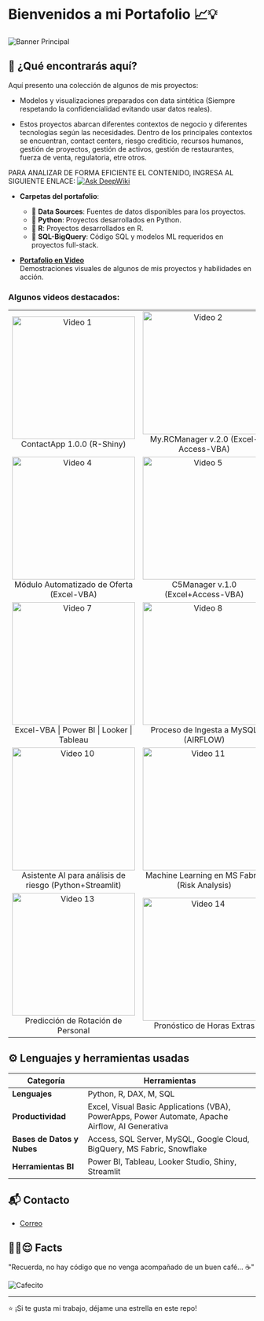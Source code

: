 # **Bienvenidos a mi Portafolio** 📈💡

![Banner Principal](https://drive.google.com/uc?export=view&id=1xzcguRioCBEcwwiqWm6c_1QdPPe9oKOA)

## 🚀 ¿Qué encontrarás aquí?

Aquí presento una colección de algunos de mis proyectos:  

* Modelos y visualizaciones preparados con data sintética (Siempre respetando la confidencialidad evitando usar datos reales). 

* Estos proyectos abarcan diferentes contextos de negocio y diferentes tecnologías según las necesidades. Dentro de los principales contextos se encuentran, contact centers, riesgo crediticio, recursos humanos, gestión de proyectos, gestión de activos, gestión de restaurantes, fuerza de venta, regulatoria, etre otros.

PARA ANALIZAR DE FORMA EFICIENTE EL CONTENIDO, INGRESA AL SIGUIENTE ENLACE:   [![Ask DeepWiki](https://deepwiki.com/badge.svg)](https://deepwiki.com/ringoquimico/Portfolio) 
 
- **Carpetas del portafolio**:  
  - 📁 **Data Sources**: Fuentes de datos disponibles para los proyectos.  
  - 📁 **Python**: Proyectos desarrollados en Python.  
  - 📁 **R**: Proyectos desarrollados en R.
  - 📁 **SQL-BigQuery**: Código SQL y modelos ML requeridos en proyectos full-stack.
    

- **[Portafolio en Video](https://www.youtube.com/playlist?list=PLw0BQ_z2y2_vW_69NgGv2b7hfv8kKh6Ko)**  
  Demostraciones visuales de algunos de mis proyectos y habilidades en acción.  

### Algunos videos destacados:
<table style="table-layout: fixed; width: 100%;">
  <tr>
    <td align="center" style="width: 33.33%;">
      <a href="https://youtu.be/F6nQHX9olDo">
        <img src="https://img.youtube.com/vi/F6nQHX9olDo/0.jpg" alt="Video 1" width="250"/>
      </a>
      <br><div style="word-wrap: break-word; max-width: 100%; text-align: center;">ContactApp 1.0.0 (R-Shiny)</div>
    </td>
    <td align="center" style="width: 33.33%;">
      <a href="https://youtu.be/sBOK6WT38JU">
        <img src="https://img.youtube.com/vi/sBOK6WT38JU/0.jpg" alt="Video 2" width="250"/>
      </a>
      <br><div style="word-wrap: break-word; max-width: 100%; text-align: center;">My.RCManager v.2.0 (Excel-Access-VBA)</div>
    </td>
    <td align="center" style="width: 33.33%;">
      <a href="https://youtu.be/BLnl0NhVNxM">
        <img src="https://img.youtube.com/vi/BLnl0NhVNxM/0.jpg" alt="Video 3" width="250"/>
      </a>
      <br><div style="word-wrap: break-word; max-width: 100%; text-align: center;">Apetitoso Restaurant (Power Apps+Automate)</div>
    </td>
  </tr>
  <tr>
    <td align="center" style="width: 33.33%;">
      <a href="https://youtu.be/QmfAVkEeaIM">
        <img src="https://img.youtube.com/vi/QmfAVkEeaIM/0.jpg" alt="Video 4" width="250"/>
      </a>
      <br><div style="word-wrap: break-word; max-width: 100%; text-align: center;">Módulo Automatizado de Oferta (Excel-VBA)</div>
    </td>
    <td align="center" style="width: 33.33%;">
      <a href="https://youtu.be/F13BJ3i9ilA">
        <img src="https://img.youtube.com/vi/F13BJ3i9ilA/0.jpg" alt="Video 5" width="250"/>
      </a>
      <br><div style="word-wrap: break-word; max-width: 100%; text-align: center;">C5Manager v.1.0 (Excel+Access-VBA)</div>
    </td>
    <td align="center" style="width: 33.33%;">
      <a href="https://youtu.be/-2JqTp_lcnU">
        <img src="https://img.youtube.com/vi/-2JqTp_lcnU/0.jpg" alt="Video 6" width="250"/>
      </a>
      <br><div style="word-wrap: break-word; max-width: 100%; text-align: center;">Airflow+BigQuery+ML (Risk Analysis)</div>
    </td>
  </tr>
  <tr>
    <td align="center" style="width: 33.33%;">
      <a href="https://youtu.be/M9p6LTcJkOs">
        <img src="https://img.youtube.com/vi/M9p6LTcJkOs/0.jpg" alt="Video 7" width="250"/>
      </a>
      <br><div style="word-wrap: break-word; max-width: 100%; text-align: center;">Excel-VBA | Power BI | Looker | Tableau</div>
    </td>
    <td align="center" style="width: 33.33%;">
      <a href="https://youtu.be/eBS8BfjXEGM">
        <img src="https://img.youtube.com/vi/eBS8BfjXEGM/0.jpg" alt="Video 8" width="250"/>
      </a>
      <br><div style="word-wrap: break-word; max-width: 100%; text-align: center;">Proceso de Ingesta a MySQL (AIRFLOW)</div>
    </td>
    <td align="center" style="width: 33.33%;">
      <a href="https://youtu.be/1c89jF3w34I">
        <img src="https://img.youtube.com/vi/1c89jF3w34I/0.jpg" alt="Video 9" width="250"/>
      </a>
      <br><div style="word-wrap: break-word; max-width: 100%; text-align: center;">Análisis de Riesgo (Shiny App+Asistente AI)</div>
    </td>
  </tr>
  <tr>
    <td align="center" style="width: 33.33%;">
      <a href="https://youtu.be/fZLZ_h8GHq8">
        <img src="https://img.youtube.com/vi/fZLZ_h8GHq8/0.jpg" alt="Video 10" width="250"/>
      </a>
      <br><div style="word-wrap: break-word; max-width: 100%; text-align: center;">Asistente AI para análisis de riesgo (Python+Streamlit)</div>
    </td>
    <td align="center" style="width: 33.33%;">
      <a href="https://youtu.be/NSE45GBUpMA">
        <img src="https://img.youtube.com/vi/NSE45GBUpMA/0.jpg" alt="Video 11" width="250"/>
      </a>
      <br><div style="word-wrap: break-word; max-width: 100%; text-align: center;">Machine Learning en MS Fabric (Risk Analysis)</div>
    </td>
    <td align="center" style="width: 33.33%;">
      <a href="https://youtu.be/XQCd9OFM0-E">
        <img src="https://img.youtube.com/vi/XQCd9OFM0-E/0.jpg" alt="Video 12" width="250"/>
      </a>
      <br><div style="word-wrap: break-word; max-width: 100%; text-align: center;">RiskApp (Power Apps+Automate+Fabric)</div>
    </td>
  </tr>
  <tr>
    <td align="center" style="width: 33.33%;">
      <a href="https://youtu.be/uMMLRSNm-CI">
        <img src="https://img.youtube.com/vi/uMMLRSNm-CI/0.jpg" alt="Video 13" width="250"/>
      </a>
      <br><div style="word-wrap: break-word; max-width: 100%; text-align: center;">Predicción de Rotación de Personal</div>
    </td>
    <td align="center" style="width: 33.33%;">
      <a href="https://youtu.be/lSItMMBnrYU">
        <img src="https://img.youtube.com/vi/lSItMMBnrYU/0.jpg" alt="Video 14" width="250"/>
      </a>
      <br><div style="word-wrap: break-word; max-width: 100%; text-align: center;">Pronóstico de Horas Extras</div>
    </td>
    <td align="center" style="width: 33.33%;">
      <a href="https://youtu.be/9gq6r8f0UNg">
        <img src="https://img.youtube.com/vi/9gq6r8f0UNg/0.jpg" alt="Video 15" width="250"/>
      </a>
      <br><div style="word-wrap: break-word; max-width: 100%; text-align: center;">Análisis de Sentimiento de Encuestas de Empleados</div>
    </td>
  </tr>
</table>

## ⚙️ Lenguajes y herramientas usadas
| Categoría                    | Herramientas                              |
|------------------------------|-------------------------------------------|
| **Lenguajes**                | Python, R, DAX, M, SQL                       |
| **Productividad**            | Excel, Visual Basic Applications (VBA), PowerApps, Power Automate, Apache Airflow, AI Generativa    |
| **Bases de Datos y Nubes**   | Access, SQL Server, MySQL, Google Cloud, BigQuery, MS Fabric, Snowflake |
| **Herramientas BI**          | Power BI, Tableau, Looker Studio, Shiny, Streamlit        |

## 📬 Contacto
- [Correo](mailto:ing.jd.rojas@gmail.com)  

## ☝🏻😌 Facts
"Recuerda, no hay código que no venga acompañado de un buen café... ☕"

![Cafecito](https://media.giphy.com/media/lSVL6vdhdZVPW/giphy.gif)  

---

⭐️ ¡Si te gusta mi trabajo, déjame una estrella en este repo!


